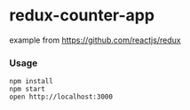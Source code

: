 redux-counter-app
=====================
example from https://github.com/reactjs/redux

### Usage

```
npm install
npm start
open http://localhost:3000
```
